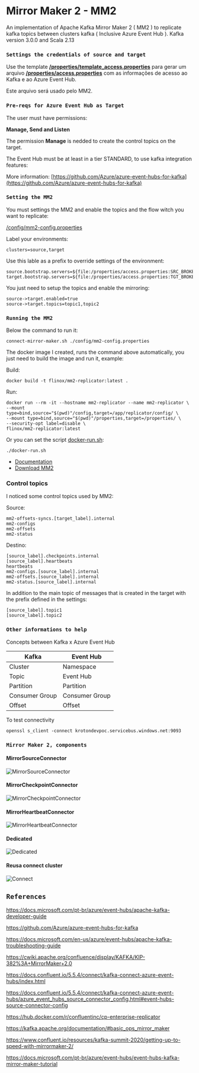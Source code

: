 # Mirror Maker 2 - MM2
An implementation of Apache Kafka Mirror Maker 2 ( MM2 ) to replicate kafka topics between clusters kafka ( Inclusive Azure Event Hub ).
Kafka version 3.0.0 and Scala 2.13

### `Settings the credentials of source and target`

Use the template **[/properties/template_access.properties](/properties/template_access.properties)** para gerar um arquivo **[/properties/access.properties](/properties/access.properties)** com as informações de acesso ao Kafka e ao Azure Event Hub.

Este arquivo será usado pelo MM2.

### `Pre-reqs for Azure Event Hub as Target`

The user must have permissions:

**Manage, Send and Listen** 

The permission **Manage** is nedded to create the control topics on the target.

The Event Hub must be at least in a tier STANDARD, to use kafka integration features:

More information:
[https://github.com/Azure/azure-event-hubs-for-kafka](https://github.com/Azure/azure-event-hubs-for-kafka)


### `Setting the MM2`
You must settings the MM2 and enable the topics and the flow witch you want to replicate:

[/config/mm2-config.properties](/config/mm2-config.properties)

Label your environments:
```properties
clusters=source,target
```

Use this lable as a prefix to override settings of the environment:
```properties
source.bootstrap.servers=${file:/properties/access.properties:SRC_BROKERS}
target.bootstrap.servers=${file:/properties/access.properties:TGT_BROKERS}
```

You just need to setup the topics and enable the mirroring:
```properties
source->target.enabled=true
source->target.topics=topic1,topic2
```


### `Running the MM2`

Below the command to run it:

```shell
connect-mirror-maker.sh ./config/mm2-config.properties
```

The docker image I created, runs the command above automatically, you just need to build the image and run it, example:

Build:
```shell
docker build -t flinox/mm2-replicator:latest .
```

Run:
```shell
docker run --rm -it --hostname mm2-replicator --name mm2-replicator \
--mount type=bind,source="$(pwd)"/config,target=/app/replicator/config/ \
--mount type=bind,source="$(pwd)"/properties,target=/properties/ \
--security-opt label=disable \
flinox/mm2-replicator:latest 
```

Or you can set the script [docker-run.sh](docker-run.sh):

```shell
./docker-run.sh
```

- [Documentation](https://kafka.apache.org/documentation/#basic_ops_mirror_maker)
- [Download MM2](https://www.apache.org/dyn/closer.cgi?path=/kafka/3.0.0/kafka_2.13-3.0.0.tgz)

### Control topics

I noticed some control topics used by MM2:

Source:
```
mm2-offsets-syncs.[target_label].internal
mm2-configs
mm2-offsets
mm2-status
```


Destino:
```
[source_label].checkpoints.internal
[source_label].heartbeats
heartbeats
mm2-configs.[source_label].internal
mm2-offsets.[source_label].internal
mm2-status.[source_label].internal
```

In addition to the main topic of messages that is created in the target with the prefix defined in the settings:
```
[source_label].topic1
[source_label].topic2
```


### `Other informations to help`

Concepts between Kafka x Azure Event Hub

| Kafka | Event Hub |
| ----- | ----- |
|Cluster | Namespace |
|Topic | Event Hub |
| Partition | Partition |
| Consumer Group | Consumer Group |
| Offset | Offset |


To test connectivity

```
openssl s_client -connect krotondevpoc.servicebus.windows.net:9093
```

### `Mirror Maker 2, components`

#### MirrorSourceConnector

![MirrorSourceConnector](/images/getting-up-to-speed-with-mirrormaker-2-mickael-maison-ibm-ryanne-dolan-kafka-summit-2020-9-1024.jpg)


#### MirrorCheckpointConnector
![MirrorCheckpointConnector](/images/getting-up-to-speed-with-mirrormaker-2-mickael-maison-ibm-ryanne-dolan-kafka-summit-2020-10-1024.jpg)


#### MirrorHeartbeatConnector
![MirrorHeartbeatConnector](/images/getting-up-to-speed-with-mirrormaker-2-mickael-maison-ibm-ryanne-dolan-kafka-summit-2020-11-1024.jpg)


#### Dedicated 
![Dedicated](/images/getting-up-to-speed-with-mirrormaker-2-mickael-maison-ibm-ryanne-dolan-kafka-summit-2020-13-1024.jpg)


#### Reusa connect cluster
![Connect](/images/getting-up-to-speed-with-mirrormaker-2-mickael-maison-ibm-ryanne-dolan-kafka-summit-2020-15-1024.jpg)


## `References`
https://docs.microsoft.com/pt-br/azure/event-hubs/apache-kafka-developer-guide

https://github.com/Azure/azure-event-hubs-for-kafka

https://docs.microsoft.com/en-us/azure/event-hubs/apache-kafka-troubleshooting-guide

https://cwiki.apache.org/confluence/display/KAFKA/KIP-382%3A+MirrorMaker+2.0

https://docs.confluent.io/5.5.4/connect/kafka-connect-azure-event-hubs/index.html

https://docs.confluent.io/5.5.4/connect/kafka-connect-azure-event-hubs/azure_event_hubs_source_connector_config.html#event-hubs-source-connector-config

https://hub.docker.com/r/confluentinc/cp-enterprise-replicator

https://kafka.apache.org/documentation/#basic_ops_mirror_maker

https://www.confluent.io/resources/kafka-summit-2020/getting-up-to-speed-with-mirrormaker-2/

https://docs.microsoft.com/pt-br/azure/event-hubs/event-hubs-kafka-mirror-maker-tutorial